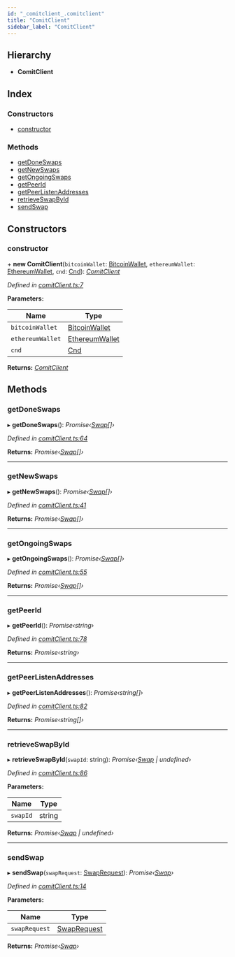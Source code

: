 ```yaml
---
id: "_comitclient_.comitclient"
title: "ComitClient"
sidebar_label: "ComitClient"
---
```


## Hierarchy

* **ComitClient**

## Index

### Constructors

* [constructor](_comitclient_.comitclient.md#constructor)

### Methods

* [getDoneSwaps](_comitclient_.comitclient.md#getdoneswaps)
* [getNewSwaps](_comitclient_.comitclient.md#getnewswaps)
* [getOngoingSwaps](_comitclient_.comitclient.md#getongoingswaps)
* [getPeerId](_comitclient_.comitclient.md#getpeerid)
* [getPeerListenAddresses](_comitclient_.comitclient.md#getpeerlistenaddresses)
* [retrieveSwapById](_comitclient_.comitclient.md#retrieveswapbyid)
* [sendSwap](_comitclient_.comitclient.md#sendswap)

## Constructors

###  constructor

\+ **new ComitClient**(`bitcoinWallet`: [BitcoinWallet](../interfaces/_bitcoinwallet_.bitcoinwallet.md), `ethereumWallet`: [EthereumWallet](_ethereumwallet_.ethereumwallet.md), `cnd`: [Cnd](_cnd_.cnd.md)): *[ComitClient](_comitclient_.comitclient.md)*

*Defined in [comitClient.ts:7](https://github.com/comit-network/comit-js-sdk/blob/68ef370/src/comitClient.ts#L7)*

**Parameters:**

Name | Type |
------ | ------ |
`bitcoinWallet` | [BitcoinWallet](../interfaces/_bitcoinwallet_.bitcoinwallet.md) |
`ethereumWallet` | [EthereumWallet](_ethereumwallet_.ethereumwallet.md) |
`cnd` | [Cnd](_cnd_.cnd.md) |

**Returns:** *[ComitClient](_comitclient_.comitclient.md)*

## Methods

###  getDoneSwaps

▸ **getDoneSwaps**(): *Promise‹[Swap](_swap_.swap.md)[]›*

*Defined in [comitClient.ts:64](https://github.com/comit-network/comit-js-sdk/blob/68ef370/src/comitClient.ts#L64)*

**Returns:** *Promise‹[Swap](_swap_.swap.md)[]›*

___

###  getNewSwaps

▸ **getNewSwaps**(): *Promise‹[Swap](_swap_.swap.md)[]›*

*Defined in [comitClient.ts:41](https://github.com/comit-network/comit-js-sdk/blob/68ef370/src/comitClient.ts#L41)*

**Returns:** *Promise‹[Swap](_swap_.swap.md)[]›*

___

###  getOngoingSwaps

▸ **getOngoingSwaps**(): *Promise‹[Swap](_swap_.swap.md)[]›*

*Defined in [comitClient.ts:55](https://github.com/comit-network/comit-js-sdk/blob/68ef370/src/comitClient.ts#L55)*

**Returns:** *Promise‹[Swap](_swap_.swap.md)[]›*

___

###  getPeerId

▸ **getPeerId**(): *Promise‹string›*

*Defined in [comitClient.ts:78](https://github.com/comit-network/comit-js-sdk/blob/68ef370/src/comitClient.ts#L78)*

**Returns:** *Promise‹string›*

___

###  getPeerListenAddresses

▸ **getPeerListenAddresses**(): *Promise‹string[]›*

*Defined in [comitClient.ts:82](https://github.com/comit-network/comit-js-sdk/blob/68ef370/src/comitClient.ts#L82)*

**Returns:** *Promise‹string[]›*

___

###  retrieveSwapById

▸ **retrieveSwapById**(`swapId`: string): *Promise‹[Swap](_swap_.swap.md) | undefined›*

*Defined in [comitClient.ts:86](https://github.com/comit-network/comit-js-sdk/blob/68ef370/src/comitClient.ts#L86)*

**Parameters:**

Name | Type |
------ | ------ |
`swapId` | string |

**Returns:** *Promise‹[Swap](_swap_.swap.md) | undefined›*

___

###  sendSwap

▸ **sendSwap**(`swapRequest`: [SwapRequest](../interfaces/_cnd_.swaprequest.md)): *Promise‹[Swap](_swap_.swap.md)›*

*Defined in [comitClient.ts:14](https://github.com/comit-network/comit-js-sdk/blob/68ef370/src/comitClient.ts#L14)*

**Parameters:**

Name | Type |
------ | ------ |
`swapRequest` | [SwapRequest](../interfaces/_cnd_.swaprequest.md) |

**Returns:** *Promise‹[Swap](_swap_.swap.md)›*
